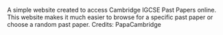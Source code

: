 A simple website created to access Cambridge IGCSE Past Papers online. This website makes it much easier to browse for a specific past paper or choose a random past paper. Credits: PapaCambridge
